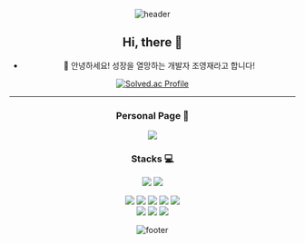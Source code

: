 <div align='center'>

![header](https://capsule-render.vercel.app/api?type=waving&color=0:4B89DC,50:8BB3E8,100:8DD6DC&height=300&section=header&text=jyj1143's%20github&fontSize=60&fontAlignY=50&fontColor=FFFFFF&fontAlign=70)
##  Hi, there 👋
- 🌱 안녕하세요! 성장을 열망하는 개발자 조영재라고 합니다!

<!-- 
<img src="https://github-readme-stats.vercel.app/api/top-langs/?username=jyj1143&layout=compact"><br><br>
-->

[![Solved.ac Profile](http://mazassumnida.wtf/api/v2/generate_badge?boj=jyj1143)](https://solved.ac/jyj1143)


----
### Personal Page 💬
<a href="https://velog.io/@jyj1143">
    <img 
        src="http://img.shields.io/badge/-Blog-blue?style=flat&logo=velog&link=https://blog.naver.com/zbqmgldjfh"
        style="height : auto; margin-left : 20px; margin-right : 20px;"/>
</a>


    
### Stacks 💻

<img src="https://img.shields.io/badge/Java-007396?style=flat&logo=Java&logoColor=white" />  <img src="https://img.shields.io/badge/kotlin-7F52FF?style=flat-square&logo=kotlin&logoColor=white"/>

<img src="https://img.shields.io/badge/GitHub-lightgrey?style=flastic&logo=GitHub&logoColor=#181717"/> <img src="https://img.shields.io/badge/Spring-9cf?style=flastic&logo=Spring&logoColor=#6DB33F"/>  <img src="https://img.shields.io/badge/SpringBoot-9cf?style=flastic&logo=Spring-Boot&logoColor=#6DB33F"/> <img src="https://img.shields.io/badge/Hibernate-success?style=flastic&logo=Hibernate&logoColor=#59666C"/> <img src="https://img.shields.io/badge/IntelliJ IDEA-important?style=flastic&logo=IntelliJ-IDEA&logoColor=#181717"/>   \
<img src="https://img.shields.io/badge/Linux-yellow?style=flastic&logo=Linux&logoColor=#181717"/>
 <img src="https://img.shields.io/badge/Gradle-success?style=flastic&logo=Gradle&logoColor=#181717"/> <img src="https://img.shields.io/badge/Amazon AWS-informational?style=flastic&logo=Amazon-AWS&logoColor=#181717"/>

 

 
<!--
**zbqmgldjfh/zbqmgldjfh** is a ✨ _special_ ✨ repository because its `README.md` (this file) appears on your GitHub profile.

Here are some ideas to get you started:

- 🔭 I’m currently working on ...
- 🌱 I’m currently learning ...
- 👯 I’m looking to collaborate on ...
- 🤔 I’m looking for help with ...
- 💬 Ask me about ...
- 📫 How to reach me: ...
- 😄 Pronouns: ...
- ⚡ Fun fact: ...
-->
![footer](https://capsule-render.vercel.app/api?section=footer&type=waving&color=0:4B89DC,50:8BB3E8,100:8DD6DC&section=footer&fontAlignY=50)
</div>
